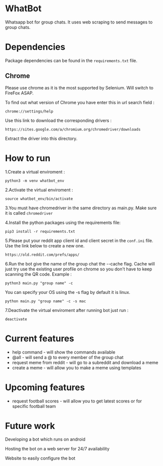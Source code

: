# WhatBot
Whatsapp bot for group chats. It uses web scraping to send messages to group chats.

# Dependencies 

Package dependencies can be found in the `requirements.txt` file.
## Chrome
Please use chrome as it is the most supported by Selenium. Will switch to FireFox ASAP.

To find out what version of Chrome you have
enter this in url search field :

`chrome://settings/help`

Use this link to download the corresponding drivers :

`https://sites.google.com/a/chromium.org/chromedriver/downloads`

Extract the driver into this directory.

# How to run

1.Create a virtual enviroment : 

`python3 -m venv whatbot_env`

2.Activate the virtual enviroment :

`source whatbot_env/bin/activate`

3.You must have chromedriver in the same directory as main.py. Make sure it is called `chromedriver`

4.Install the python packages using the requirements file:

`pip3 install -r requirements.txt`

5.Please put your reddit app client id and client secret in the `conf.ini` file. Use the link below to create a new one.

`https://old.reddit.com/prefs/apps/`

6.Run the bot give the name of the group chat the --cache flag. Cache will just 
try use the existing user profile on chrome so you don't have to keep scanning the QR code.
Example :

`python3 main.py "group name" -c`

You can specify your OS using the -s flag by default it is linux.

`python main.py "group name" -c -s mac`

7.Deactivate the virtual enviroment after running bot just run :

`deactivate`

# Current features 
* help command - will show the commands available
* @all - will send a @ to every member of the group chat
* request meme from reddit - will go to a subreddit and download a meme
* create a meme - will allow you to make a meme using templates

# Upcoming features 
* request football scores - will allow you to get latest scores or for specific football team

# Future work

Developing a bot which runs on android

Hosting the bot on a web server for 24/7 availability

Website to easily configure the bot
